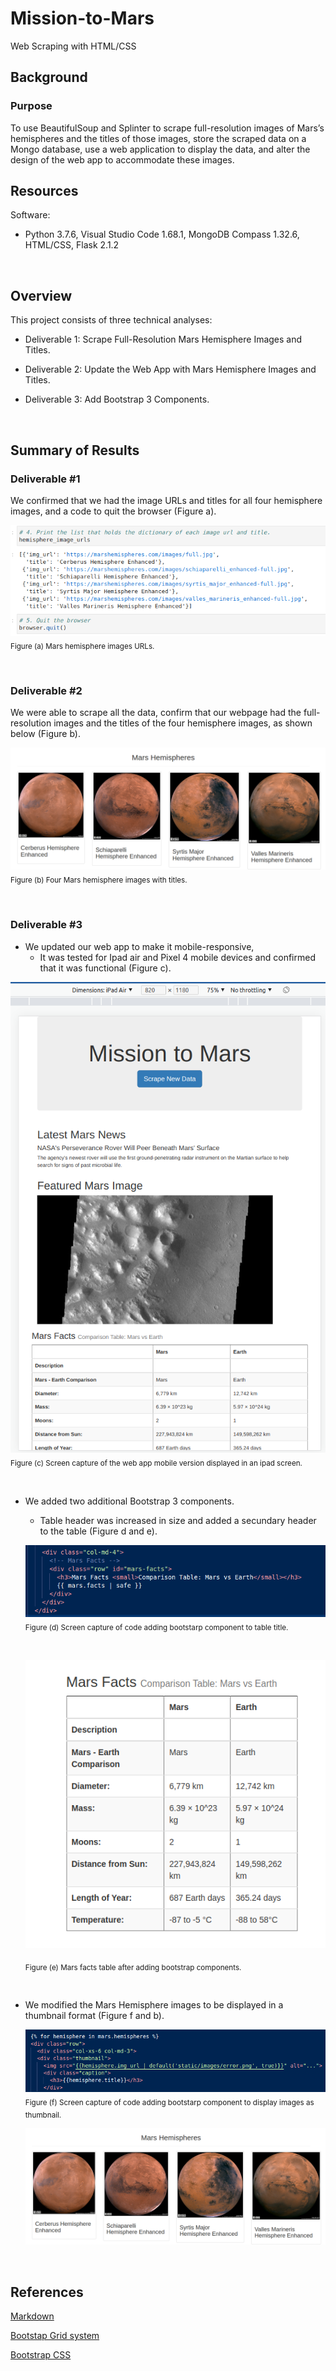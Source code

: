 # Mission-to-Mars
Web Scraping with HTML/CSS

## Background
### Purpose

To use BeautifulSoup and Splinter to scrape full-resolution images of Mars’s hemispheres and the titles of those images, store the scraped data on a Mongo database, use a web application to display the data, and alter the design of the web app to accommodate these images.

## Resources

Software:
- Python 3.7.6, Visual Studio Code 1.68.1, MongoDB Compass 1.32.6, HTML/CSS, Flask 2.1.2
 
<br/>

## Overview 
This project consists of three technical analyses:

- Deliverable 1: Scrape Full-Resolution Mars Hemisphere Images and Titles.

- Deliverable 2: Update the Web App with Mars Hemisphere Images and Titles.

- Deliverable 3: Add Bootstrap 3 Components.

<br/>

## Summary of Results
### Deliverable #1

We confirmed that we had the image URLs and titles for all four hemisphere images, and a code to quit the browser (Figure a).

![images_url](./images/image_url.png)
<sub>Figure (a) Mars hemisphere images URLs.

<br/>

### Deliverable #2

We were able to scrape all the data, confirm that our webpage had the full-resolution images and the titles of the four hemisphere images, as shown below (Figure b).

![4_hemisphere_images_with_titles](./images/Bootstrap%203%20Component_2_display.png)
<sub>Figure (b) Four Mars hemisphere images with titles.
    
<br/>

### Deliverable #3

- We updated our web app to make it mobile-responsive,
    - It was tested for Ipad air and Pixel 4 mobile devices and confirmed that it was functional (Figure c).

![mobile_responsive](./images/mobile_responsive.png)
<sub>Figure (c) Screen capture of the web app mobile version displayed in an ipad screen.  
         
<br/>

- We added two additional Bootstrap 3 components.
    - Table header was increased in size and added a secundary header to the table (Figure d and e).

    ![bootstrap_component 1](./images/Bootstrap%203%20Component%201.png)
    <sub>Figure (d) Screen capture of code adding bootstarp component to table title.

    <br/>

    ![bootstrap_component 1](./images/Bootstrap%203%20Components_1_display.png)

    <sub>Figure (e) Mars facts table after adding bootstrap components.

<br/>    

- We modified the Mars Hemisphere images to be displayed in a thumbnail format (Figure f and b).
      
    ![bootstrap_component 2](./images/Bootstrap%203%20Component%202.png)
    <sub>Figure (f) Screen capture of code adding bootstarp component to display images as thumbnail.


    ![4_hemisphere_images_with_titles](./images/Bootstrap%203%20Component_2_display.png)
        
<br/>


## References

[Markdown](https://docs.github.com/en/get-started/writing-on-github/getting-started-with-writing-and-formatting-on-github/basic-writing-and-formatting-syntax)
 
[Bootstap Grid system](https://getbootstrap.com/docs/3.3/examples/grid/)
 
[Bootstrap CSS](https://getbootstrap.com/docs/3.3/css/)